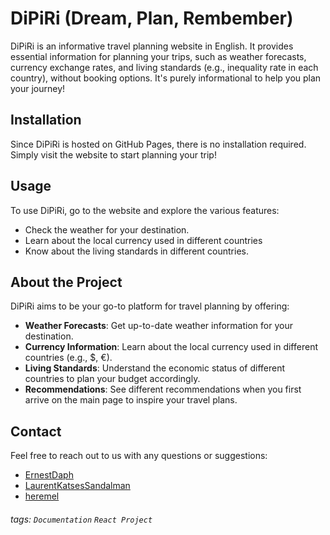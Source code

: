 DiPiRi
(Dream, Plan, Rembember)
===
DiPiRi is an informative travel planning website in English. It provides essential information for planning your trips, such as weather forecasts, currency exchange rates, and living standards (e.g., inequality rate in each country), without booking options. It's purely informational to help you plan your journey!

## Installation

Since DiPiRi is hosted on GitHub Pages, there is no installation required. Simply visit the website to start planning your trip!

## Usage

To use DiPiRi, go to the website and explore the various features:
- Check the weather for your destination.
-  Learn about the local currency used in different countries
- Know about the living standards in different countries.

## About the Project

DiPiRi aims to be your go-to platform for travel planning by offering:
- **Weather Forecasts**: Get up-to-date weather information for your destination.
- **Currency Information**: Learn about the local currency used in different countries (e.g., $, €).
- **Living Standards**: Understand the economic status of different countries to plan your budget accordingly.
- **Recommendations**: See different recommendations when you first arrive on the main page to inspire your travel plans.

## Contact

Feel free to reach out to us with any questions or suggestions:

- [ErnestDaph](https://www.linkedin.com/in/daphnee-ernest/)
- [LaurentKatsesSandalman](https://www.linkedin.com/in/laurent-durup-85598035?utm_source=share&utm_campaign=share_via&utm_content=profile&utm_medium=android_app)
- [heremel](https://www.linkedin.com/in/m%C3%A9lissa-ferreira-61a84b286?utm_source=share&utm_campaign=share_via&utm_content=profile&utm_medium=android_app)


###### tags: `Documentation` `React Project` 
